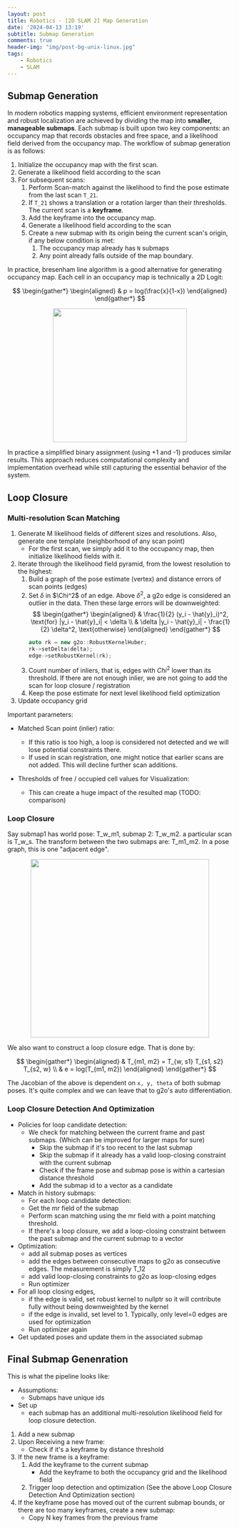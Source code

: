 ```yaml
---
layout: post
title: Robotics - [2D SLAM 2] Map Generation
date: '2024-04-13 13:19'
subtitle: Submap Generation
comments: true
header-img: "img/post-bg-unix-linux.jpg"
tags:
    - Robotics
    - SLAM
---
```


## Submap Generation

In modern robotics mapping systems, efficient environment representation and robust localization are achieved by dividing the map into **smaller, manageable submaps**. Each submap is built upon two key components: an occupancy map that records obstacles and free space, and a likelihood field derived from the occupancy map. The workflow of submap generation is as follows:

1. Initialize the occupancy map with the first scan. 
2. Generate a likelihood field according to the scan
3. For subsequent scans:
    1. Perform Scan-match against the likelihood to find the pose estimate from the last scan `T_21`. 
    2. If `T_21` shows a translation or a rotation larger than their thresholds. The current scan is a **keyframe**. 
    3. Add the keyframe into the occupancy map. 
    4. Generate a likelihood field according to the scan
    5. Create a new submap with its origin being the current scan's origin, if any below condition is met:
        1. The occupancy map already has `N` submaps
        2. Any point already falls outside of the map boundary. 

In practice, bresenham line algorithm is a good alternative for generating occupancy map. Each cell in an occupancy map is technically a 2D Logit:

$$
\begin{gather*}
\begin{aligned}
& p = log(\frac{x}{1-x})
\end{aligned}
\end{gather*}
$$


<div style="text-align: center;">
    <p align="center">
       <figure>
            <img src="https://i.postimg.cc/YCmLMxZN/p0.png" height="300" alt=""/>
       </figure>
    </p>
</div>

In practice a simplified binary assignment (using +1 and -1) produces similar results. This approach reduces computational complexity and implementation overhead while still capturing the essential behavior of the system.

## Loop Closure

### Multi-resolution Scan Matching

1. Generate M likelihood fields of different sizes and resolutions. Also, generate one template (neighborhood of any scan point)
    - For the first scan, we simply add it to the occupancy map, then initialize likelihood fields with it.
2. Iterate through the likelihood field pyramid, from the lowest resolution to the highest:
    1. Build a graph of the pose estimate (vertex) and distance errors of scan points (edges)
    2. Set $\delta$ in $\Chi^2$ of an edge. Above $\delta^2$, a g2o edge is considered an outlier in the data. Then these large errors will be downweighted:
        $$
        \begin{gather*}
        \begin{aligned}
        & \frac{1}{2} (y_i - \hat{y}_i)^2, \text{for} |y_i - \hat{y}_i| < \delta
        \\ &
        \delta |y_i - \hat{y}_i| - \frac{1}{2} \delta^2, \text{otherwise}
        \end{aligned}
        \end{gather*}
        $$
        ```cpp
        auto rk = new g2o::RobustKernelHuber;
        rk->setDelta(delta);
        edge->setRobustKernel(rk);
        ```
    3. Count number of inliers, that is, edges with $Chi^2$ lower than its threshold. If there are not enough inlier, we are not going to add the scan for loop closure / registration
    4. Keep the pose estimate for next level likelihood field optimization
3. Update occupancy grid

Important parameters:

- Matched Scan point (inlier) ratio:
    - If this ratio is too high, a loop is considered not detected and we will lose potential constraints there. 
    - If used in scan registration, one might notice that earlier scans are not added. This will decline further scan additions.

- Thresholds of free / occupied cell values for Visualization:
    - This can create a huge impact of the resulted map (TODO: comparison)

### Loop Closure

Say submap1 has world pose: T_w_m1, submap 2: T_w_m2. a particular scan is T_w_s. The transform between the two submaps are: T_m1_m2. In a pose graph, this is one "adjacent edge". 

<div style="text-align: center;">
    <p align="center">
       <figure>
            <img src="https://i.postimg.cc/XvSGJC6R/p1.png" height="400" alt=""/>
       </figure>
    </p>
</div>

We also want to construct a loop closure edge. That is done by:


$$
\begin{gather*}
\begin{aligned}
& T_{m1, m2} = T_{w, s1} T_{s1, s2} T_{s2, w}
\\ &
e = log(T_{m1, m2})
\end{aligned}
\end{gather*}
$$

The Jacobian of the above is dependent on `x, y, theta` of both submap poses. It's quite complex and we can leave that to g2o's auto differentiation.

### Loop Closure Detection And Optimization

- Policies for loop candidate detection:
    - We check for matching between the current frame and past submaps. (Which can be improved for larger maps for sure)
        - Skip the submap if it's too recent to the last submap
        - Skip the submap if it already has a valid loop-closing constraint with the current submap
        - Check if the frame pose and submap pose is within a cartesian distance threshold
        - Add the submap id to a vector as a candidate
- Match in history submaps:
    - For each loop candidate detection:
    - Get the mr field of the submap
    - Perform scan matching using the mr field with a point matching threshold.
    - If there's a loop closure, we add a loop-closing constraint between the past submap and the current submap to a vector
- Optimization:
    - add all submap poses as vertices
    - add the edges between consecutive maps to g2o as consecutive edges. The measurement is simply T_12
    - add valid loop-closing constraints to g2o as loop-closing edges
    - Run optimizer
- For all loop closing edges,
    - if the edge is valid, set robust kernel to nullptr so it will contribute fully without being downweighted by the kernel
    - if the edge is invalid, set level to 1. Typically, only level=0 edges are used for optimization
    - Run optimizer again
- Get updated poses and update them in the associated submap

## Final Submap  Genenration

This is what the pipeline looks like: 

- Assumptions:
    - Submaps have unique ids
- Set up
    - each submap has an additional multi-resolution likelihood field for loop closure detection.

1. Add a new submap
2. Upon Receiving a new frame:
    - Check if it's a keyframe by distance threshold
3. If the new frame is a keyframe: 
    1. Add the keyframe to the current submap
        - Add the keyframe to both the occupancy grid and the likelihood field
    2. Trigger loop detection and optimization (See the above Loop Closure Detection And Optimization section)
4. If the keyframe pose has moved out of the current submap bounds, or there are too many keyframes, create a new submap:
    - Copy N key frames from the previous frame

